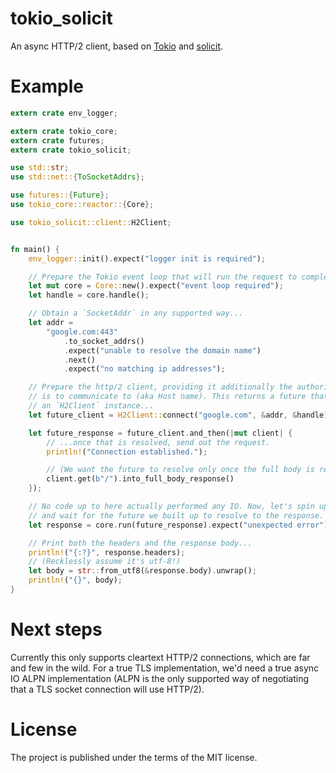 # tokio_solicit

An async HTTP/2 client, based on [Tokio](https://tokio.rs/) and [solicit](https://github.com/mlalic/solicit).

# Example

```rust
extern crate env_logger;

extern crate tokio_core;
extern crate futures;
extern crate tokio_solicit;

use std::str;
use std::net::{ToSocketAddrs};

use futures::{Future};
use tokio_core::reactor::{Core};

use tokio_solicit::client::H2Client;


fn main() {
    env_logger::init().expect("logger init is required");

    // Prepare the Tokio event loop that will run the request to completion.
    let mut core = Core::new().expect("event loop required");
    let handle = core.handle();

    // Obtain a `SocketAddr` in any supported way...
    let addr =
        "google.com:443"
            .to_socket_addrs()
            .expect("unable to resolve the domain name")
            .next()
            .expect("no matching ip addresses");

    // Prepare the http/2 client, providing it additionally the authority that it
    // is to communicate to (aka Host name). This returns a future that resolves to
    // an `H2Client` instance...
    let future_client = H2Client::connect("google.com", &addr, &handle);

    let future_response = future_client.and_then(|mut client| {
        // ...once that is resolved, send out the request.
        println!("Connection established.");

        // (We want the future to resolve only once the full body is ready)
        client.get(b"/").into_full_body_response()
    });

    // No code up to here actually performed any IO. Now, let's spin up the event loop
    // and wait for the future we built up to resolve to the response.
    let response = core.run(future_response).expect("unexpected error");

    // Print both the headers and the response body...
    println!("{:?}", response.headers);
    // (Recklessly assume it's utf-8!)
    let body = str::from_utf8(&response.body).unwrap();
    println!("{}", body);
}

```

# Next steps

Currently this only supports cleartext HTTP/2 connections, which are far and few in the
wild. For a true TLS implementation, we'd need a true async IO ALPN implementation (ALPN
is the only supported way of negotiating that a TLS socket connection will use HTTP/2).

# License

The project is published under the terms of the MIT license.
